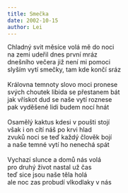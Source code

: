 ```yaml
---
title: Smečka
date: 2002-10-15
author: Lei
---
```


Chladný svit měsíce volá mě do noci<br />
na zemi udeřil dnes první mráz<br />
dnešního večera již není mi pomoci<br />
slyším vytí smečky, tam kde končí sráz<br />
<br />
Královna temnoty slovo moci pronese<br />
svých choutek libida se přestanem bát<br />
jak vřískot dud se naše vytí roznese<br />
pak vyděšené lidi budem nocí hnát<br />
<br />
Osamělý kaktus kdesi v poušti stojí<br />
však i on cítí náš po krvi hlad<br />
zvuků noci se teď každý člověk bojí<br />
a naše temné vytí ho nenechá spát<br />
<br />
Vychazí slunce a domů nás volá<br />
pro druhý život nastal už čas<br />
teď sice jsou naše těla holá<br />
ale noc zas probudí vlkodlaky v nás
